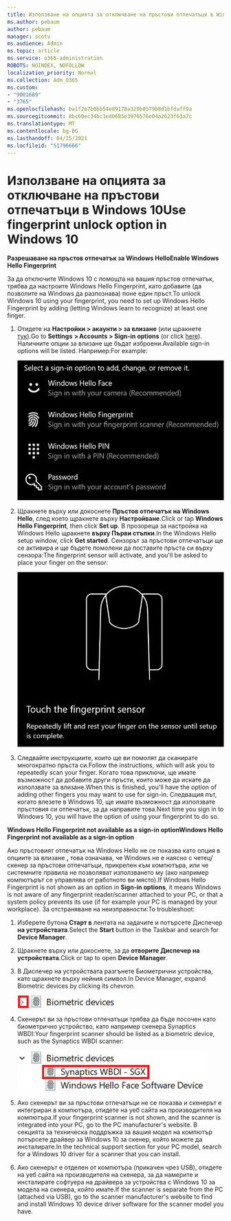 ```yaml
---
title: Използване на опцията за отключване на пръстови отпечатъци в Windows 10
ms.author: pebaum
author: pebaum
manager: scotv
ms.audience: Admin
ms.topic: article
ms.service: o365-administration
ROBOTS: NOINDEX, NOFOLLOW
localization_priority: Normal
ms.collection: Adm_O365
ms.custom:
- "9001689"
- "3765"
ms.openlocfilehash: ba1f2e7b0bb54e89178a320b8579b8d1bfdaff9a
ms.sourcegitcommit: 8bc60ec34bc1e40685e3976576e04a2623f63a7c
ms.translationtype: MT
ms.contentlocale: bg-BG
ms.lasthandoff: 04/15/2021
ms.locfileid: "51796666"
---
```

# <a name="use-fingerprint-unlock-option-in-windows-10"></a><span data-ttu-id="3f35a-102">Използване на опцията за отключване на пръстови отпечатъци в Windows 10</span><span class="sxs-lookup"><span data-stu-id="3f35a-102">Use fingerprint unlock option in Windows 10</span></span>

<span data-ttu-id="3f35a-103">**Разрешаване на пръстов отпечатък за Windows Hello**</span><span class="sxs-lookup"><span data-stu-id="3f35a-103">**Enable Windows Hello Fingerprint**</span></span>

<span data-ttu-id="3f35a-104">За да отключите Windows 10 с помощта на вашия пръстов отпечатък, трябва да настроите Windows Hello Fingerprint, като добавите (да позволите на Windows да разпознава) поне един пръст.</span><span class="sxs-lookup"><span data-stu-id="3f35a-104">To unlock Windows 10 using your fingerprint, you need to set up Windows Hello Fingerprint by adding (letting Windows learn to recognize) at least one finger.</span></span> 

1. <span data-ttu-id="3f35a-105">Отидете на **Настройки > акаунти > за влизане** (или щракнете [тук](ms-settings:signinoptions?activationSource=GetHelp)).</span><span class="sxs-lookup"><span data-stu-id="3f35a-105">Go to **Settings  > Accounts > Sign-in options** (or click [here](ms-settings:signinoptions?activationSource=GetHelp)).</span></span> <span data-ttu-id="3f35a-106">Наличните опции за влизане ще бъдат изброени.</span><span class="sxs-lookup"><span data-stu-id="3f35a-106">Available sign-in options will be listed.</span></span> <span data-ttu-id="3f35a-107">Например:</span><span class="sxs-lookup"><span data-stu-id="3f35a-107">For example:</span></span>

    ![Опции за влизане.](media/sign-in-options.png)

2. <span data-ttu-id="3f35a-109">Щракнете върху или докоснете **Пръстов отпечатък на Windows Hello**, след което щракнете върху **Настройване**.</span><span class="sxs-lookup"><span data-stu-id="3f35a-109">Click or tap **Windows Hello Fingerprint**, then click **Set up**.</span></span> <span data-ttu-id="3f35a-110">В прозореца за настройка на Windows Hello щракнете **върху Първи стъпки**.</span><span class="sxs-lookup"><span data-stu-id="3f35a-110">In the Windows Hello setup window, click **Get started**.</span></span> <span data-ttu-id="3f35a-111">Сензорът за пръстови отпечатъци ще се активира и ще бъдете помолени да поставите пръста си върху сензора:</span><span class="sxs-lookup"><span data-stu-id="3f35a-111">The fingerprint sensor will activate, and you'll be asked to place your finger on the sensor:</span></span>

   ![Сензор за пръстови отпечатъци.](media/fingerprint-sensor.png)

3. <span data-ttu-id="3f35a-113">Следвайте инструкциите, които ще ви помолят да сканирате многократно пръста си.</span><span class="sxs-lookup"><span data-stu-id="3f35a-113">Follow the instructions, which will ask you to repeatedly scan your finger.</span></span> <span data-ttu-id="3f35a-114">Когато това приключи, ще имате възможност да добавите други пръсти, които може да искате да използвате за влизане.</span><span class="sxs-lookup"><span data-stu-id="3f35a-114">When this is finished, you'll have the option of adding other fingers you may want to use for sign-in.</span></span> <span data-ttu-id="3f35a-115">Следващия път, когато влезете в Windows 10, ще имате възможност да използвате пръстовия си отпечатък, за да направите това.</span><span class="sxs-lookup"><span data-stu-id="3f35a-115">Next time you sign in to Windows 10, you will have the option of using your fingerprint to do so.</span></span>

<span data-ttu-id="3f35a-116">**Windows Hello Fingerprint not available as a sign-in option**</span><span class="sxs-lookup"><span data-stu-id="3f35a-116">**Windows Hello Fingerprint not available as a sign-in option**</span></span>

<span data-ttu-id="3f35a-117">Ако пръстовият отпечатък на Windows Hello не се показва като опция в опциите за влизане **,** това означава, че Windows не е наясно с четец/скенер за пръстови отпечатъци, прикрепен към компютъра, или че системните правила не позволяват използването му (ако например компютърът се управлява от работното ви място).</span><span class="sxs-lookup"><span data-stu-id="3f35a-117">If Windows Hello Fingerprint is not shown as an option in **Sign-in options**, it means Windows is not aware of any fingerprint reader/scanner attached to your PC, or that a system policy prevents its use (if for example your PC is managed by your workplace).</span></span> <span data-ttu-id="3f35a-118">За отстраняване на неизправности:</span><span class="sxs-lookup"><span data-stu-id="3f35a-118">To troubleshoot:</span></span> 

1. <span data-ttu-id="3f35a-119">Изберете бутона **Старт в** лентата на задачите и потърсете Диспечер **на устройствата**.</span><span class="sxs-lookup"><span data-stu-id="3f35a-119">Select the **Start** button in the Taskbar and search for **Device Manager**.</span></span>

2. <span data-ttu-id="3f35a-120">Щракнете върху или докоснете, за да **отворите Диспечер на устройствата**.</span><span class="sxs-lookup"><span data-stu-id="3f35a-120">Click or tap to open **Device Manager**.</span></span>

3. <span data-ttu-id="3f35a-121">В Диспечер на устройствата разгънете Биометрични устройства, като щракнете върху нейния символ.</span><span class="sxs-lookup"><span data-stu-id="3f35a-121">In Device Manager, expand Biometric devices by clicking its chevron.</span></span>

   ![Биометрични устройства.](media/biometric-devices.png)

4. <span data-ttu-id="3f35a-123">Скенерът ви за пръстови отпечатъци трябва да бъде посочен като биометрично устройство, като например скенера Synaptics WBDI:</span><span class="sxs-lookup"><span data-stu-id="3f35a-123">Your fingerprint scanner should be listed as a biometric device, such as the Synaptics WBDI scanner:</span></span>

   ![Биометрични устройства.](media/biometric-devices-expanded.png)

5. <span data-ttu-id="3f35a-125">Ако скенерът ви за пръстови отпечатъци не се показва и скенерът е интегриран в компютъра, отидете на уеб сайта на производителя на компютъра.</span><span class="sxs-lookup"><span data-stu-id="3f35a-125">If your fingerprint scanner is not shown, and the scanner is integrated into your PC, go to the PC manufacturer's website.</span></span> <span data-ttu-id="3f35a-126">В секцията за техническа поддръжка за вашия модел на компютър потърсете драйвер за Windows 10 за скенер, който можете да инсталирате.</span><span class="sxs-lookup"><span data-stu-id="3f35a-126">In the technical support section for your PC model, search for a Windows 10 driver for a scanner that you can install.</span></span>

6. <span data-ttu-id="3f35a-127">Ако скенерът е отделен от компютъра (прикачен чрез USB), отидете на уеб сайта на производителя на скенера, за да намерите и инсталирате софтуера на драйвера за устройства с Windows 10 за модела на скенера, който имате.</span><span class="sxs-lookup"><span data-stu-id="3f35a-127">If the scanner is separate from the PC (attached via USB), go to the scanner manufacturer's website to find and install Windows 10 device driver software for the scanner model you have.</span></span>
